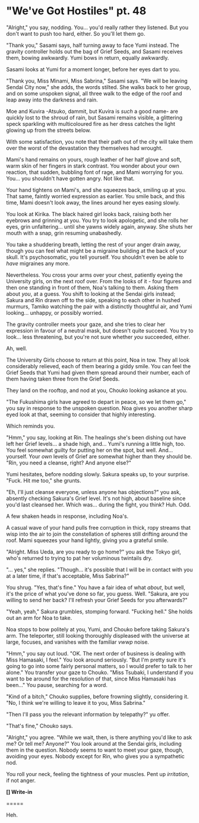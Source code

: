 # "We've Got Hostiles" pt. 48

"Alright," you say, nodding. You... you'd really rather they listened. But you don't want to push too hard, either. So you'll let them go.

"Thank you," Sasami says, half turning away to face Yumi instead. The gravity controller holds out the bag of Grief Seeds, and Sasami receives them, bowing awkwardly. Yumi bows in return, equally awkwardly.

Sasami looks at Yumi for a moment longer, before her eyes dart to you.

"Thank you, Miss Minami, Miss Sabrina," Sasami says. "We will be leaving Sendai City now," she adds, the words stilted. She walks back to her group, and on some unspoken signal, all three walk to the edge of the roof and leap away into the darkness and rain.

Moe and Kuvira -Atsuko, dammit, but Kuvira is *such* a good name- are quickly lost to the shroud of rain, but Sasami remains visible, a glittering speck sparkling with multicoloured fire as her dress catches the light glowing up from the streets below.

With some satisfaction, you note that their path out of the city will take them over the worst of the devastation they themselves had wrought.

Mami's hand remains on yours, rough leather of her half glove and soft, warm skin of her fingers in stark contrast. You wonder about your own reaction, that sudden, bubbling font of rage, and Mami worrying for you. You... you shouldn't have gotten angry. Not like that.

Your hand tightens on Mami's, and she squeezes back, smiling up at you. That same, faintly worried expression as earlier. You smile back, and this time, Mami doesn't look away, the lines around her eyes easing slowly.

You look at Kirika. The black haired girl looks back, raising both her eyebrows and grinning at you. You try to look apologetic, and she rolls her eyes, grin unfaltering... until she yawns widely again, anyway. She shuts her mouth with a snap, grin resuming unabashedly.

You take a shuddering breath, letting the rest of your anger drain away, though you can feel what might be a migraine building at the back of your skull. It's psychosomatic, you tell yourself. You shouldn't even be able to *have* migraines any more.

Nevertheless. You cross your arms over your chest, patiently eyeing the University girls, on the next roof over. From the looks of it - four figures and then one standing in front of them, Noa's talking to them. Asking them about *you*, at a guess. You shift to looking at the Sendai girls instead; Sakura and Rin drawn off to the side, speaking to each other in hushed murmurs, Tamiko watching the pair with a distinctly thoughtful air, and Yumi looking... unhappy, or possibly worried.

The gravity controller meets your gaze, and she tries to clear her expression in favour of a neutral mask, but doesn't quite succeed. You try to look... less threatening, but you're not sure whether *you* succeeded, either.

Ah, well.

The University Girls choose to return at this point, Noa in tow. They all look considerably relieved, each of them bearing a giddy smile. You can feel the Grief Seeds that Yumi had given them spread around their number, each of them having taken three from the Grief Seeds.

They land on the rooftop, and nod at you, Chouko looking askance at you.

"The Fukushima girls have agreed to depart in peace, so we let them go," you say in response to the unspoken question. Noa gives you another sharp eyed look at that, seeming to consider that highly interesting.

Which reminds you.

"Hmm," you say, looking at Rin. The healings she's been dishing out have left her Grief levels... a shade high, and... Yumi's running a little high, too. You feel somewhat guilty for putting her on the spot, but well. And... yourself. Your *own* levels of Grief are somewhat higher than they should be. "Rin, you need a cleanse, right? And anyone else?"

Yumi hesitates, before nodding slowly. Sakura speaks up, to your surprise. "Fuck. Hit me too," she grunts.

"Eh, I'll just cleanse everyone, unless anyone has objections?" you ask, absently checking Sakura's Grief level. It's not high, about baseline since you'd last cleansed her. Which was... during the fight, you think? Huh. Odd.

A few shaken heads in response, including Noa's.

A casual wave of your hand pulls free corruption in thick, ropy streams that wisp into the air to join the constellation of spheres still drifting around the roof. Mami squeezes your hand lightly, giving you a grateful smile.

"Alright. Miss Ueda, are you ready to go home?" you ask the Tokyo girl, who's returned to trying to pat her voluminous twintails dry.

"... yes," she replies. "Though... it's possible that I will be in contact with you at a later time, if that's acceptable, Miss Sabrina?"

You shrug. "Yes, that's fine." You have a fair idea of what *about*, but well, it's the price of what you've done so far, you guess. Well. "Sakura, are you willing to send her back? I'll refresh your Grief Seeds for you afterwards?"

"Yeah, yeah," Sakura grumbles, stomping forward. "Fucking hell." She holds out an arm for Noa to take.

Noa stops to bow politely at you, Yumi, and Chouko before taking Sakura's arm. The teleporter, still looking thoroughly displeased with the universe at large, focuses, and vanishes with the familiar *vwwp* noise.

"Hmm," you say out loud. "OK. The next order of business is dealing with Miss Hamasaki, I feel." You look around seriously. "But I'm pretty sure it's going to go into some fairly personal matters, so I would prefer to talk to her alone." You transfer your gaze to Chouko. "Miss Tsubaki, I understand if you want to be around for the resolution of that, since Miss Hamasaki has been..." You pause, searching for a word.

"Kind of a bitch," Chouko supplies, before frowning slightly, considering it. "No, I think we're willing to leave it to you, Miss Sabrina."

"Then I'll pass you the relevant information by telepathy?" yu offer.

"That's fine," Chouko says.

"Alright," you agree. "While we wait, then, is there anything you'd like to ask me? Or tell me? Anyone?" You look around at the Sendai girls, including them in the question. Nobody seems to want to meet your gaze, though, avoiding your eyes. Nobody except for Rin, who gives you a sympathetic nod.

You roll your neck, feeling the tightness of your muscles. Pent up *irritation*, if not anger.

**\[] Write-in**

\=====​

Heh.
